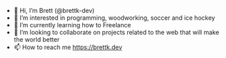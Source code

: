 - 👋 Hi, I’m Brett (@brettk-dev)
- 👀 I’m interested in programming, woodworking, soccer and ice hockey
- 🌱 I’m currently learning how to Freelance
- 💞️ I’m looking to collaborate on projects related to the web that will make the world better
- 📫 How to reach me https://brettk.dev

<!---
brettk-dev/brettk-dev is a ✨ special ✨ repository because its `README.md` (this file) appears on your GitHub profile.
You can click the Preview link to take a look at your changes.
--->
